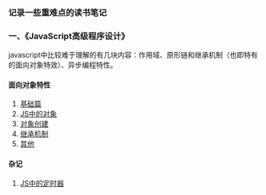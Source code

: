 ### **记录一些重难点的读书笔记**

### **一、《JavaScript高级程序设计》**
javascript中比较难于理解的有几块内容：作用域、原形链和继承机制（也即特有的面向对象特效）、异步编程特性。

#### **面向对象特性**
1. [基础篇](https://github.com/qcer/ReadingBooks/blob/master/JavaScript高级程序设计/基础篇.md)
2. [JS中的对象](https://github.com/qcer/ReadingBooks/blob/master/JavaScript高级程序设计/理解对象.md)
3. [对象创建](https://github.com/qcer/ReadingBooks/blob/master/JavaScript高级程序设计/对象创建.md)
4. [继承机制](https://github.com/qcer/ReadingBooks/blob/master/JavaScript高级程序设计/继承机制.md)
5. [其他]()

#### **杂记**

1. [JS中的定时器]()
